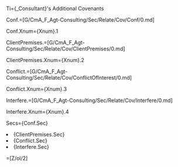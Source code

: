 Ti={_Consultant}'s Additional Covenants

Conf.=[G/CmA_F_Agt-Consulting/Sec/Relate/Cov/Conf/0.md]

Conf.Xnum={Xnum}.1

ClientPremises.=[G/CmA_F_Agt-Consulting/Sec/Relate/Cov/ClientPremises/0.md]

ClientPremises.Xnum={Xnum}.2

Conflict.=[G/CmA_F_Agt-Consulting/Sec/Relate/Cov/ConflictOfInterest/0.md]

Conflict.Xnum={Xnum}.3

Interfere.=[G/CmA_F_Agt-Consulting/Sec/Relate/Cov/Interfere/0.md]

Interfere.Xnum={Xnum}.4

Secs={Conf.Sec}<li>{ClientPremises.Sec}<li>{Conflict.Sec}<li>{Interfere.Sec}

=[Z/ol/2]

